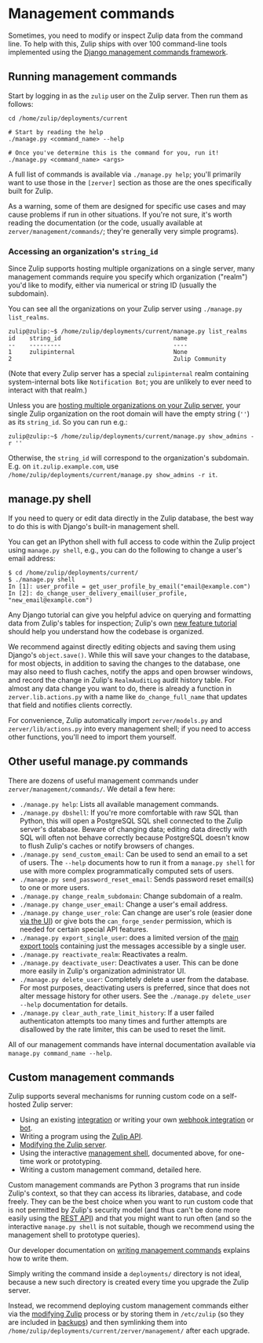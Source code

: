 # Management commands

Sometimes, you need to modify or inspect Zulip data from the command
line.  To help with this, Zulip ships with over 100 command-line tools
implemented using the [Django management commands
framework][django-management].

## Running management commands

Start by logging in as the `zulip` user on the Zulip server.  Then run
them as follows:

```
cd /home/zulip/deployments/current

# Start by reading the help
./manage.py <command_name> --help

# Once you've determine this is the command for you, run it!
./manage.py <command_name> <args>
```

A full list of commands is available via `./manage.py help`; you'll
primarily want to use those in the `[zerver]` section as those are the
ones specifically built for Zulip.

As a warning, some of them are designed for specific use cases and may
cause problems if run in other situations.  If you're not sure, it's
worth reading the documentation (or the code, usually available at
`zerver/management/commands/`; they're generally very simple programs).

### Accessing an organization's `string_id`

Since Zulip supports hosting multiple organizations on a single
server, many management commands require you specify which
organization ("realm") you'd like to modify, either via numerical or
string ID (usually the subdomain).

You can see all the organizations on your Zulip server using
`./manage.py list_realms`.

```
zulip@zulip:~$ /home/zulip/deployments/current/manage.py list_realms
id    string_id                                name
--    ---------                                ----
1     zulipinternal                            None
2                                              Zulip Community
```

(Note that every Zulip server has a special `zulipinternal` realm
containing system-internal bots like `Notification Bot`; you are
unlikely to ever need to interact with that realm.)

Unless you are
[hosting multiple organizations on your Zulip server](../production/multiple-organizations.md),
your single Zulip organization on the root domain will have the empty
string (`''`) as its `string_id`.  So you can run e.g.:

```
zulip@zulip:~$ /home/zulip/deployments/current/manage.py show_admins -r ''
```

Otherwise, the `string_id` will correspond to the organization's
subdomain.  E.g. on `it.zulip.example.com`, use
`/home/zulip/deployments/current/manage.py show_admins -r it`.

## manage.py shell

If you need to query or edit data directly in the Zulip database, the
best way to do this is with Django's built-in management shell.

You can get an IPython shell with full access to code within the Zulip
project using `manage.py shell`, e.g., you can do the following to
change a user's email address:

```
$ cd /home/zulip/deployments/current/
$ ./manage.py shell
In [1]: user_profile = get_user_profile_by_email("email@example.com")
In [2]: do_change_user_delivery_email(user_profile, "new_email@example.com")
```

Any Django tutorial can give you helpful advice on querying and
formatting data from Zulip's tables for inspection; Zulip's own
[new feature tutorial](../tutorials/new-feature-tutorial.md) should help
you understand how the codebase is organized.

We recommend against directly editing objects and saving them using
Django's `object.save()`.  While this will save your changes to the
database, for most objects, in addition to saving the changes to the
database, one may also need to flush caches, notify the apps and open
browser windows, and record the change in Zulip's `RealmAuditLog`
audit history table.  For almost any data change you want to do, there
is already a function in `zerver.lib.actions.py` with a name like
`do_change_full_name` that updates that field and notifies clients
correctly.

For convenience, Zulip automatically import `zerver/models.py` and
`zerver/lib/actions.py` into every management shell; if you need to
access other functions, you'll need to import them yourself.

## Other useful manage.py commands

There are dozens of useful management commands under
`zerver/management/commands/`.  We detail a few here:

* `./manage.py help`: Lists all available management commands.
* `./manage.py dbshell`: If you're more comfortable with raw SQL than
  Python, this will open a PostgreSQL SQL shell connected to the Zulip
  server's database.  Beware of changing data; editing data directly
  with SQL will often not behave correctly because PostgreSQL doesn't
  know to flush Zulip's caches or notify browsers of changes.
* `./manage.py send_custom_email`: Can be used to send an email to a set
  of users.  The `--help` documents how to run it from a `manage.py
  shell` for use with more complex programmatically computed sets of
  users.
* `./manage.py send_password_reset_email`: Sends password reset email(s)
  to one or more users.
* `./manage.py change_realm_subdomain`: Change subdomain of a realm.
* `./manage.py change_user_email`: Change a user's email address.
* `./manage.py change_user_role`: Can change are user's role
  (easier done [via the
  UI](https://zulip.com/help/change-a-users-role)) or give bots the
  `can_forge_sender` permission, which is needed for certain special API features.
* `./manage.py export_single_user`: does a limited version of the [main
  export tools](../production/export-and-import.md) containing just
  the messages accessible by a single user.
* `./manage.py reactivate_realm`: Reactivates a realm.
* `./manage.py deactivate_user`: Deactivates a user. This can be done
  more easily in Zulip's organization administrator UI.
* `./manage.py delete_user`: Completely delete a user from the database.
  For most purposes, deactivating users is preferred, since that does not
  alter message history for other users.
  See the `./manage.py delete_user --help` documentation for details.
* `./manage.py clear_auth_rate_limit_history`: If a user failed authenticaton
  attempts too many times and further attempts are disallowed by the rate limiter,
  this can be used to reset the limit.

All of our management commands have internal documentation available
via `manage.py command_name --help`.

## Custom management commands

Zulip supports several mechanisms for running custom code on a
self-hosted Zulip server:

* Using an existing [integration][integrations] or writing your own
  [webhook integration][webhook-integrations] or [bot][writing-bots].
* Writing a program using the [Zulip API][zulip-api].
* [Modifying the Zulip server][modifying-zulip].
* Using the interactive [management shell](#manage-py-shell),
  documented above, for one-time work or prototyping.
* Writing a custom management command, detailed here.

Custom management commands are Python 3 programs that run inside
Zulip's context, so that they can access its libraries, database, and
code freely.  They can be the best choice when you want to run custom
code that is not permitted by Zulip's security model (and thus can't
be done more easily using the [REST API][zulip-api]) and that you
might want to run often (and so the interactive `manage.py shell` is
not suitable, though we recommend using the management shell to
prototype queries).

Our developer documentation on [writing management
commands][management-commands-dev] explains how to write them.

Simply writing the command inside a `deployments/` directory is not
ideal, because a new such directory is created every time you upgrade
the Zulip server.

Instead, we recommend deploying custom management commands either via
the [modifying Zulip][modifying-zulip] process or by storing them in
`/etc/zulip` (so they are included in
[backups](../production/export-and-import.html#backups)) and then
symlinking them into
`/home/zulip/deployments/current/zerver/management/` after each
upgrade.

[modifying-zulip]: ../production/upgrade-or-modify.html#modifying-zulip
[writing-bots]: https://zulip.com/api/writing-bots
[integrations]: https://zulip.com/integrations
[zulip-api]: https://zulip.com/api/rest
[webhook-integrations]: https://zulip.com/api/incoming-webhooks-overview
[management-commands-dev]: ../subsystems/management-commands.md
[django-management]: https://docs.djangoproject.com/en/2.2/ref/django-admin/#django-admin-and-manage-py
